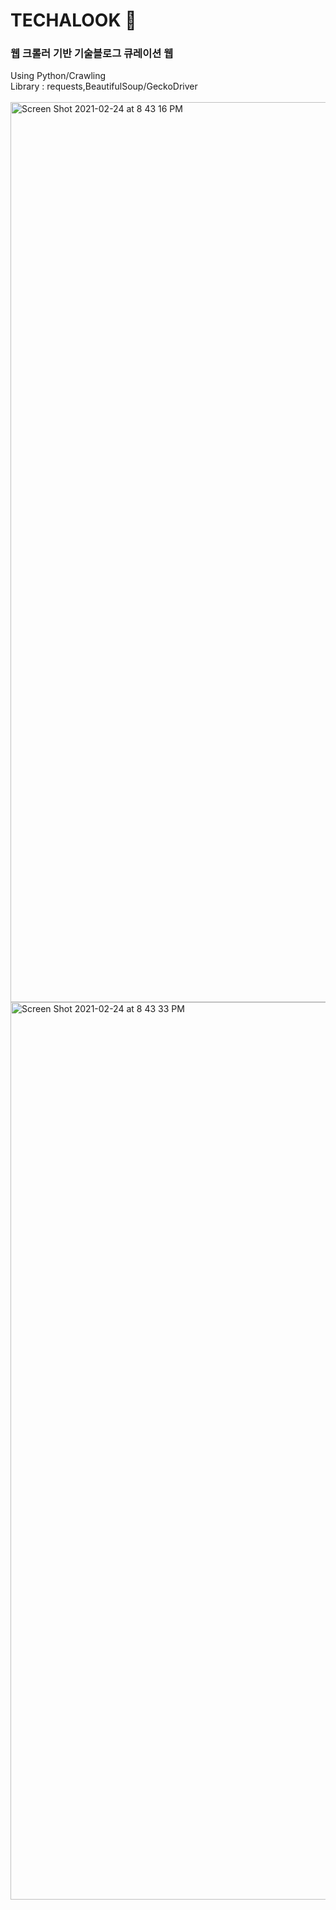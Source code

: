 # TECHALOOK 👀
### 웹 크롤러 기반 기술블로그 큐레이션 웹
Using Python/Crawling
<br>
Library : requests,BeautifulSoup/GeckoDriver
<br><br>
<img width="1440" alt="Screen Shot 2021-02-24 at 8 43 16 PM" src="https://user-images.githubusercontent.com/18044058/108996025-3db62b00-76e1-11eb-8a25-99505fc526e5.png">
<img width="1436" alt="Screen Shot 2021-02-24 at 8 43 33 PM" src="https://user-images.githubusercontent.com/18044058/108996051-4575cf80-76e1-11eb-8221-39021926ddfe.png">

